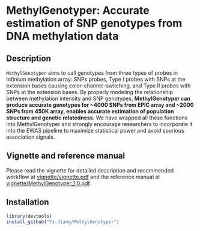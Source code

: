 # MethylGenotyper: Accurate estimation of SNP genotypes from DNA methylation data

## Description
`MethylGenotyper` aims to call genotypes from three types of probes in Infinium methylation array: SNPs probes, Type I probes with SNPs at the extension bases causing color-channel-switching, and Type II probes with SNPs at the extension bases. By properly modeling the relationship between methylation intensity and SNP genotypes, **MethylGenotyper can produce accurate genotypes for ~4000 SNPs from EPIC array and ~2000 SNPs from 450K array, enables accurate estimation of population structure and genetic relatedness**. We have wrapped all these functions into MethylGenotyper and strongly encourage researchers to incorporate it into the EWAS pipeline to maximize statistical power and avoid spurious association signals.

## Vignette and reference manual
Please read the vignette for detailed description and recommended workflow at [vignette/vignette.pdf](vignette/vignette.pdf) and the reference manual at [vignette/MethylGenotyper_1.0.pdf](vignette/MethylGenotyper_1.0.pdf).

## Installation
```R
library(devtools)
install_github("Yi-Jiang/MethylGenotyper")
```
